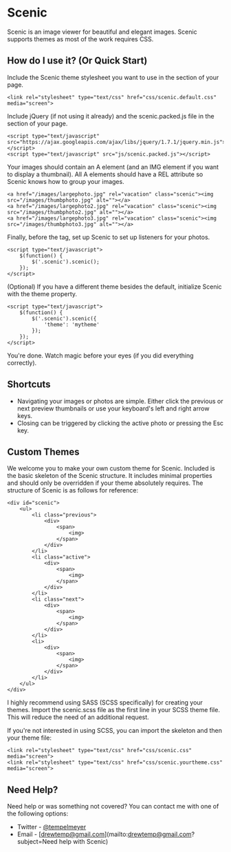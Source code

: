 # Scenic
Scenic is an image viewer for beautiful and elegant images. Scenic supports themes as most of the work requires CSS.

## How do I use it? (Or Quick Start)

Include the Scenic theme stylesheet you want to use in the <head> section of your page.

    <link rel="stylesheet" type="text/css" href="css/scenic.default.css" media="screen">

Include jQuery (if not using it already) and the scenic.packed.js file in the <head> section of your page.

    <script type="text/javascript" src="https://ajax.googleapis.com/ajax/libs/jquery/1.7.1/jquery.min.js"></script>
    <script type="text/javascript" src="js/scenic.packed.js"></script>

Your images should contain an A element (and an IMG element if you want to display a thumbnail). All A elements should have a REL attribute so Scenic knows how to group your images.

    <a href="/images/largephoto.jpg" rel="vacation" class="scenic"><img src="/images/thumbphoto.jpg" alt=""></a>
    <a href="/images/largephoto2.jpg" rel="vacation" class="scenic"><img src="/images/thumbphoto2.jpg" alt=""></a>
    <a href="/images/largephoto3.jpg" rel="vacation" class="scenic"><img src="/images/thumbphoto3.jpg" alt=""></a>

Finally, before the </body> tag, set up Scenic to set up listeners for your photos.

    <script type="text/javascript">
        $(function() {
            $('.scenic').scenic();
        });
    </script>

(Optional) If you have a different theme besides the default, initialize Scenic with the theme property.

    <script type="text/javascript">
        $(function() {
            $('.scenic').scenic({
                'theme': 'mytheme'
            });
        });
    </script>

You're done. Watch magic before your eyes (if you did everything correctly).

## Shortcuts

* Navigating your images or photos are simple. Either click the previous or next preview thumbnails or use your keyboard's left and right arrow keys.
* Closing can be triggered by clicking the active photo or pressing the Esc key.

## Custom Themes

We welcome you to make your own custom theme for Scenic. Included is the basic skeleton of the Scenic structure. It includes minimal properties and should only be overridden if your theme absolutely requires.
The structure of Scenic is as follows for reference:

    <div id="scenic">
        <ul>
            <li class="previous">
                <div>
                    <span>
                        <img>
                    </span>
                </div>
            </li>
            <li class="active">
                <div>
                    <span>
                        <img>
                    </span>
                </div>
            </li>
            <li class="next">
                <div>
                    <span>
                        <img>
                    </span>
                </div>
            </li>
            <li>
                <div>
                    <span>
                        <img>
                    </span>
                </div>
            </li>
        </ul>
    </div>

I highly recommend using SASS (SCSS specifically) for creating your themes. Import the scenic.scss file as the first line in your SCSS theme file. This will reduce the need of an additional request.

If you're not interested in using SCSS, you can import the skeleton and then your theme file:

    <link rel="stylesheet" type="text/css" href="css/scenic.css" media="screen">
    <link rel="stylesheet" type="text/css" href="css/scenic.yourtheme.css" media="screen">

## Need Help?

Need help or was something not covered? You can contact me with one of the following options:

* Twitter - [@tempelmeyer](http://twitter.com/tempelmeyer)
* Email - [drewtemp@gmail.com](mailto:drewtemp@gmail.com?subject=Need help with Scenic)

